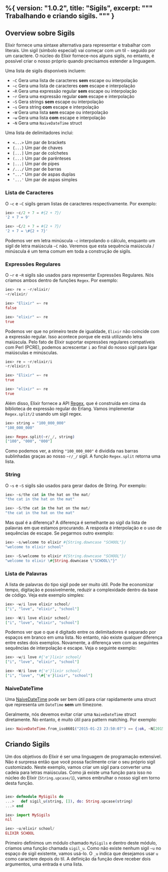 %{
  version: "1.0.2",
  title: "Sigils",
  excerpt: """
  Trabalhando e criando sigils.
  """
}
---

## Overview sobre Sigils

Elixir fornece uma sintaxe alternativa para representar e trabalhar com literais.
Um sigil (símbolo especial) vai começar com um til `~` seguido por um caractere.
O núcleo do Elixir fornece-nos alguns sigils, no entanto, é possível criar o nosso próprio quando precisamos estender a linguagem.

Uma lista de sigils disponíveis incluem:

  - `~C` Gera uma lista de caracteres **sem** escape ou interpolação
  - `~c` Gera uma lista de caracteres **com** escape e interpolação
  - `~R` Gera uma expressão regular **sem** escape ou interpolação
  - `~r` Gera uma expressão regular **com** escape e interpolação
  - `~S` Gera strings **sem** escape ou interpolação
  - `~s` Gera string **com** escape e interpolação
  - `~W` Gera uma lista **sem** escape ou interpolação
  - `~w` Gera uma lista **com** escape e interpolação
  - `~N` Gera uma `NaiveDateTime` struct

Uma lista de delimitadores inclui:

  - `<...>` Um par de brackets
  - `{...}` Um par de chaves
  - `[...]` Um par de colchetes
  - `(...)` Um par de parênteses
  - `|...|` Um par de pipes
  - `/.../` Um par de barras
  - `"..."` Um par de aspas duplas
  - `'...'` Um par de aspas simples

### Lista de Caracteres

O `~c` e `~C` sigils geram listas de caracteres respectivamente.
Por exemplo:

```elixir
iex> ~c/2 + 7 = #{2 + 7}/
'2 + 7 = 9'

iex> ~C/2 + 7 = #{2 + 7}/
'2 + 7 = \#{2 + 7}'
```

Podemos ver em letra minúscula `~c` interpolando o cálculo, enquanto um sigil de letra maiúscula `~C` não.
Veremos que esta sequência maiúscula / minúscula é um tema comum em toda a construção de sigils.

### Expressões Regulares

O `~r` e `~R` sigils são usados para representar Expressões Regulares.
Nós criamos ambos dentro de funções `Regex`.
Por exemplo:

```elixir
iex> re = ~r/elixir/
~r/elixir/

iex> "Elixir" =~ re
false

iex> "elixir" =~ re
true
```

Podemos ver que no primeiro teste de igualdade, `Elixir` não coincide com a expressão regular.
Isso acontece porque ele está utilizando letra maiúscula.
Pelo fato de Elixir suportar expressões regulares compatíveis com Perl (PCRE), podemos acrescentar `i` ao final do nosso sigil para ligar maiúsculas e minúsculas.

```elixir
iex> re = ~r/elixir/i
~r/elixir/i

iex> "Elixir" =~ re
true

iex> "elixir" =~ re
true
```

Além disso, Elixir fornece a API [Regex](https://hexdocs.pm/elixir/Regex.html), que é construída em cima da biblioteca de expressão regular do Erlang.
Vamos implementar `Regex.split/2` usando um sigil regex.

```elixir
iex> string = "100_000_000"
"100_000_000"

iex> Regex.split(~r/_/, string)
["100", "000", "000"]
```

Como podemos ver, a string `"100_000_000"` é dividida nas barras sublinhadas graças ao nosso `~r/_/` sigil.
A função `Regex.split` retorna uma lista.

### String

O `~s` e `~S` sigils são usados para gerar dados de String.
Por exemplo:

```elixir
iex> ~s/the cat in the hat on the mat/
"the cat in the hat on the mat"

iex> ~S/the cat in the hat on the mat/
"the cat in the hat on the mat"
```

Mas qual é a diferença? A diferença é semelhante ao sigil da lista de palavras em que estamos procurando.
A resposta é interpolação e o uso de sequências de escape.
Se pegarmos outro exemplo:

```elixir
iex> ~s/welcome to elixir #{String.downcase "SCHOOL"}/
"welcome to elixir school"

iex> ~S/welcome to elixir #{String.downcase "SCHOOL"}/
"welcome to elixir \#{String.downcase \"SCHOOL\"}"
```

### Lista de Palavras

A lista de palavras do tipo sigil pode ser muito útil.
Pode lhe economizar tempo, digitação e possivelmente, reduzir a complexidade dentro da base de código.
Veja este exemplo simples:

```elixir
iex> ~w/i love elixir school/
["i", "love", "elixir", "school"]

iex> ~W/i love elixir school/
["i", "love", "elixir", "school"]
```

Podemos ver que o que é digitado entre os delimitadores é separado por espaços em branco em uma lista.
No entanto, não existe qualquer diferença entre estes dois exemplos.
Novamente, a diferença vem com as seguintes sequências de interpolação e escape.
Veja o seguinte exemplo:

```elixir
iex> ~w/i love #{'e'}lixir school/
["i", "love", "elixir", "school"]

iex> ~W/i love #{'e'}lixir school/
["i", "love", "\#{'e'}lixir", "school"]
```

### NaiveDateTime

Uma [NaiveDateTime](https://hexdocs.pm/elixir/NaiveDateTime.html) pode ser bem útil para criar rapidamente uma struct que representa um `DateTime` **sem** um timezone.

Geralmente, nós devemos evitar criar uma `NaiveDateTime` struct diretamente.
No entanto, é muito útil para pattern matching.
Por exemplo:

```elixir
iex> NaiveDateTime.from_iso8601("2015-01-23 23:50:07") == {:ok, ~N[2015-01-23 23:50:07]}
```

## Criando Sigils

Um dos objetivos do Elixir é ser uma linguagem de programação extensível.
Não é surpresa então que você possa facilmente criar o seu próprio sigil customizado.
Neste exemplo, vamos criar um sigil para converter uma cadeia para letras maiúsculas.
Como já existe uma função para isso no núcleo do Elixir (`String.upcase/1`), vamos embrulhar o nosso sigil em torno desta função.

```elixir

iex> defmodule MySigils do
...>   def sigil_u(string, []), do: String.upcase(string)
...> end

iex> import MySigils
nil

iex> ~u/elixir school/
ELIXIR SCHOOL
```

Primeiro definimos um módulo chamado `MySigils` e dentro deste módulo, criamos uma função chamada `sigil_u`. 
Como não existe nenhum sigil `~u` no espaço de sigil existente, vamos usá-lo.
O `_u` indica que desejamos usar `u` como caractere depois do til.
A definição da função deve receber dois argumentos, uma entrada e uma lista.
